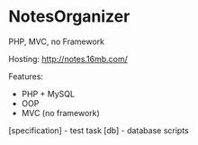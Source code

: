 # NotesOrganizer

PHP, MVC, no Framework

Hosting: http://notes.16mb.com/

Features:
- PHP + MySQL
- OOP 
- MVC (no framework)

[specification] - test task
[db] - database scripts

